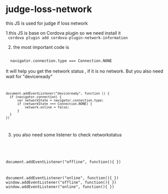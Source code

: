# judge-loss-network
this JS is used for judge if loss network

1.this JS is base on Cordova plugin so we need install it 
<br/>
<code>
  cordova plugin add cordova-plugin-network-information
</code>
<br/>

2. the most important code is 
<code>
  navigator.connection.type === Connection.NONE
</code>
</br>
It will help you get the network status , if it is no network.
But you also need wait for "deviceready"
</br>
<code>
  
    document.addEventListener("deviceready", function () {
      if (navigator.connection) {
          var networkState = navigator.connection.type;
          if (networkState === Connection.NONE) {
              network.online = false;
          }
      }
    })
  
</code>

3. you also need some listener to check networkstatus
<br>
<code>
  
  document.addEventListener("offline", function(){
  })

document.addEventListener("online", function(){
})
window.addEventListener("offline", function(){
})
window.addEventListener("online", function(){
})

</code>
